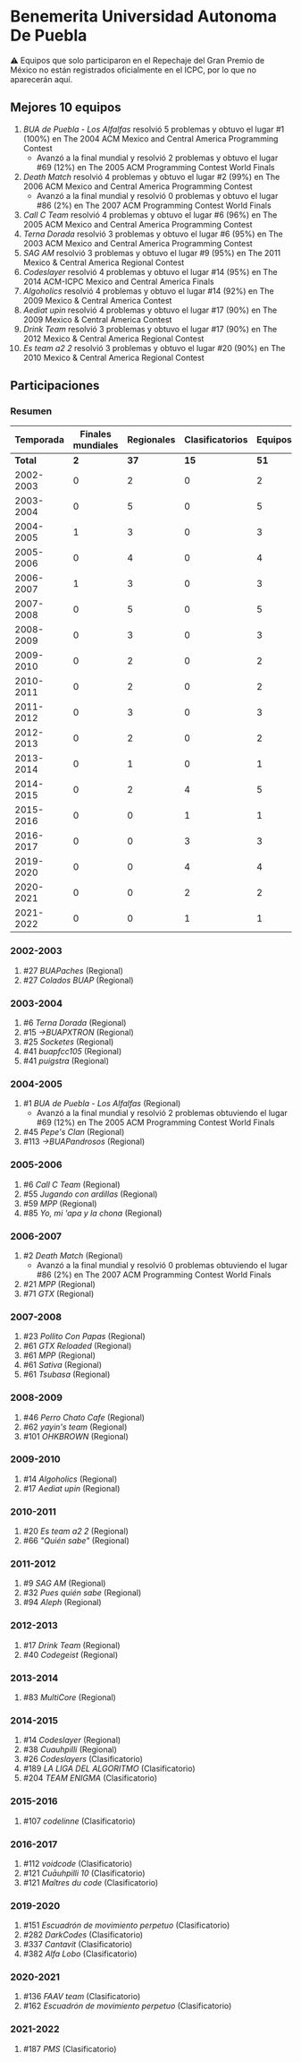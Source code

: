 # Benemerita Universidad Autonoma De Puebla

:warning: Equipos que solo participaron en el Repechaje del Gran Premio de México no están registrados oficialmente en el ICPC, por lo que no aparecerán aquí.

## Mejores 10 equipos

1. _BUA de Puebla - Los Alfalfas_ resolvió 5 problemas y obtuvo el lugar #1 (100%) en The 2004 ACM Mexico and Central America Programming Contest
    - Avanzó a la final mundial y resolvió 2 problemas y obtuvo el lugar #69 (12%) en The 2005 ACM Programming Contest World Finals
1. _Death Match_ resolvió 4 problemas y obtuvo el lugar #2 (99%) en The 2006 ACM Mexico and Central America Programming Contest
    - Avanzó a la final mundial y resolvió 0 problemas y obtuvo el lugar #86 (2%) en The 2007 ACM Programming Contest World Finals
1. _Call C Team_ resolvió 4 problemas y obtuvo el lugar #6 (96%) en The 2005 ACM Mexico and Central America Programming Contest
1. _Terna Dorada_ resolvió 3 problemas y obtuvo el lugar #6 (95%) en The 2003 ACM Mexico and Central America Programming Contest
1. _SAG AM_ resolvió 3 problemas y obtuvo el lugar #9 (95%) en The 2011 Mexico & Central America Regional Contest
1. _Codeslayer_ resolvió 4 problemas y obtuvo el lugar #14 (95%) en The 2014 ACM-ICPC Mexico and Central America Finals
1. _Algoholics_ resolvió 4 problemas y obtuvo el lugar #14 (92%) en The 2009 Mexico & Central America Contest
1. _Aediat upin_ resolvió 4 problemas y obtuvo el lugar #17 (90%) en The 2009 Mexico & Central America Contest
1. _Drink Team_ resolvió 3 problemas y obtuvo el lugar #17 (90%) en The 2012 Mexico & Central America Regional Contest
1. _Es team a2 2_ resolvió 3 problemas y obtuvo el lugar #20 (90%) en The 2010 Mexico & Central America Regional Contest

## Participaciones

### Resumen

| Temporada | Finales mundiales | Regionales | Clasificatorios | Equipos |
| --- | --- | --- | --- | --- |
| **Total** | **2** | **37** | **15** | **51** |
| 2002-2003 | 0 | 2 | 0 | 2 |
| 2003-2004 | 0 | 5 | 0 | 5 |
| 2004-2005 | 1 | 3 | 0 | 3 |
| 2005-2006 | 0 | 4 | 0 | 4 |
| 2006-2007 | 1 | 3 | 0 | 3 |
| 2007-2008 | 0 | 5 | 0 | 5 |
| 2008-2009 | 0 | 3 | 0 | 3 |
| 2009-2010 | 0 | 2 | 0 | 2 |
| 2010-2011 | 0 | 2 | 0 | 2 |
| 2011-2012 | 0 | 3 | 0 | 3 |
| 2012-2013 | 0 | 2 | 0 | 2 |
| 2013-2014 | 0 | 1 | 0 | 1 |
| 2014-2015 | 0 | 2 | 4 | 5 |
| 2015-2016 | 0 | 0 | 1 | 1 |
| 2016-2017 | 0 | 0 | 3 | 3 |
| 2019-2020 | 0 | 0 | 4 | 4 |
| 2020-2021 | 0 | 0 | 2 | 2 |
| 2021-2022 | 0 | 0 | 1 | 1 |

### 2002-2003

1. #27 _BUAPaches_ (Regional)
1. #27 _Colados BUAP_ (Regional)

### 2003-2004

1. #6 _Terna Dorada_ (Regional)
1. #15 _->BUAPXTRON_ (Regional)
1. #25 _Socketes_ (Regional)
1. #41 _buapfcc105_ (Regional)
1. #41 _puigstra_ (Regional)

### 2004-2005

1. #1 _BUA de Puebla - Los Alfalfas_ (Regional)
    - Avanzó a la final mundial y resolvió 2 problemas obtuviendo el lugar #69 (12%) en The 2005 ACM Programming Contest World Finals
1. #45 _Pepe's Clan_ (Regional)
1. #113 _->BUAPandrosos_ (Regional)

### 2005-2006

1. #6 _Call C Team_ (Regional)
1. #55 _Jugando con ardillas_ (Regional)
1. #59 _MPP_ (Regional)
1. #85 _Yo, mi 'apa y la chona_ (Regional)

### 2006-2007

1. #2 _Death Match_ (Regional)
    - Avanzó a la final mundial y resolvió 0 problemas obtuviendo el lugar #86 (2%) en The 2007 ACM Programming Contest World Finals
1. #21 _MPP_ (Regional)
1. #71 _GTX_ (Regional)

### 2007-2008

1. #23 _Pollito Con Papas_ (Regional)
1. #61 _GTX Reloaded_ (Regional)
1. #61 _MPP_ (Regional)
1. #61 _Sativa_ (Regional)
1. #61 _Tsubasa_ (Regional)

### 2008-2009

1. #46 _Perro Chato Cafe_ (Regional)
1. #62 _yayin's team_ (Regional)
1. #101 _OHKBROWN_ (Regional)

### 2009-2010

1. #14 _Algoholics_ (Regional)
1. #17 _Aediat upin_ (Regional)

### 2010-2011

1. #20 _Es team a2 2_ (Regional)
1. #66 _"Quién sabe"_ (Regional)

### 2011-2012

1. #9 _SAG AM_ (Regional)
1. #32 _Pues quién sabe_ (Regional)
1. #94 _Aleph_ (Regional)

### 2012-2013

1. #17 _Drink Team_ (Regional)
1. #40 _Codegeist_ (Regional)

### 2013-2014

1. #83 _MultiCore_ (Regional)

### 2014-2015

1. #14 _Codeslayer_ (Regional)
1. #38 _Cuauhpilli_ (Regional)
1. #26 _Codeslayers_ (Clasificatorio)
1. #189 _LA LIGA DEL ALGORITMO_ (Clasificatorio)
1. #204 _TEAM ENIGMA_ (Clasificatorio)

### 2015-2016

1. #107 _codelinne_ (Clasificatorio)

### 2016-2017

1. #112 _voidcode_ (Clasificatorio)
1. #121 _Cuāuhpilli 10_ (Clasificatorio)
1. #121 _Maîtres du code_ (Clasificatorio)

### 2019-2020

1. #151 _Escuadrón de movimiento perpetuo_ (Clasificatorio)
1. #282 _DarkCodes_ (Clasificatorio)
1. #337 _Cantavit_ (Clasificatorio)
1. #382 _Alfa Lobo_ (Clasificatorio)

### 2020-2021

1. #136 _FAAV team_ (Clasificatorio)
1. #162 _Escuadrón de movimiento perpetuo_ (Clasificatorio)

### 2021-2022

1. #187 _PMS_ (Clasificatorio)



